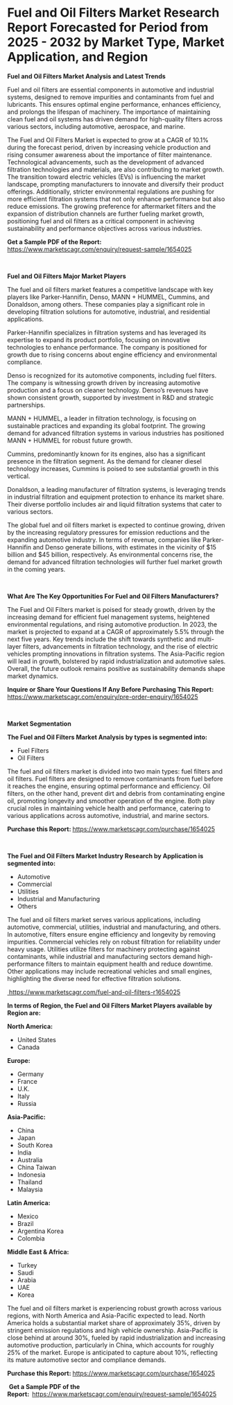<p><h1>Fuel and Oil Filters Market Research Report Forecasted for Period from 2025 -  2032 by Market Type, Market Application, and Region</h1></p><p><strong>Fuel and Oil Filters Market Analysis and Latest Trends</strong></p>
<p><p>Fuel and oil filters are essential components in automotive and industrial systems, designed to remove impurities and contaminants from fuel and lubricants. This ensures optimal engine performance, enhances efficiency, and prolongs the lifespan of machinery. The importance of maintaining clean fuel and oil systems has driven demand for high-quality filters across various sectors, including automotive, aerospace, and marine.</p><p>The Fuel and Oil Filters Market is expected to grow at a CAGR of 10.1% during the forecast period, driven by increasing vehicle production and rising consumer awareness about the importance of filter maintenance. Technological advancements, such as the development of advanced filtration technologies and materials, are also contributing to market growth. The transition toward electric vehicles (EVs) is influencing the market landscape, prompting manufacturers to innovate and diversify their product offerings. Additionally, stricter environmental regulations are pushing for more efficient filtration systems that not only enhance performance but also reduce emissions. The growing preference for aftermarket filters and the expansion of distribution channels are further fueling market growth, positioning fuel and oil filters as a critical component in achieving sustainability and performance objectives across various industries.</p></p>
<p><strong>Get a Sample PDF of the Report:&nbsp;</strong> <a href="https://www.marketscagr.com/enquiry/request-sample/1654025?utm_campaign=3206&utm_medium=2&utm_source=Github&utm_content=ia&utm_term=18042025&utm_id=fuel-and-oil-filters">https://www.marketscagr.com/enquiry/request-sample/1654025</a></p>
<p>&nbsp;</p>
<p><strong>Fuel and Oil Filters Major Market Players</strong></p>
<p><p>The fuel and oil filters market features a competitive landscape with key players like Parker-Hannifin, Denso, MANN + HUMMEL, Cummins, and Donaldson, among others. These companies play a significant role in developing filtration solutions for automotive, industrial, and residential applications.</p><p>Parker-Hannifin specializes in filtration systems and has leveraged its expertise to expand its product portfolio, focusing on innovative technologies to enhance performance. The company is positioned for growth due to rising concerns about engine efficiency and environmental compliance.</p><p>Denso is recognized for its automotive components, including fuel filters. The company is witnessing growth driven by increasing automotive production and a focus on cleaner technology. Denso’s revenues have shown consistent growth, supported by investment in R&D and strategic partnerships.</p><p>MANN + HUMMEL, a leader in filtration technology, is focusing on sustainable practices and expanding its global footprint. The growing demand for advanced filtration systems in various industries has positioned MANN + HUMMEL for robust future growth.</p><p>Cummins, predominantly known for its engines, also has a significant presence in the filtration segment. As the demand for cleaner diesel technology increases, Cummins is poised to see substantial growth in this vertical.</p><p>Donaldson, a leading manufacturer of filtration systems, is leveraging trends in industrial filtration and equipment protection to enhance its market share. Their diverse portfolio includes air and liquid filtration systems that cater to various sectors.</p><p>The global fuel and oil filters market is expected to continue growing, driven by the increasing regulatory pressures for emission reductions and the expanding automotive industry. In terms of revenue, companies like Parker-Hannifin and Denso generate billions, with estimates in the vicinity of $15 billion and $45 billion, respectively. As environmental concerns rise, the demand for advanced filtration technologies will further fuel market growth in the coming years.</p></p>
<p>&nbsp;</p>
<p><strong>What Are The Key Opportunities For Fuel and Oil Filters Manufacturers?</strong></p>
<p><p>The Fuel and Oil Filters market is poised for steady growth, driven by the increasing demand for efficient fuel management systems, heightened environmental regulations, and rising automotive production. In 2023, the market is projected to expand at a CAGR of approximately 5.5% through the next five years. Key trends include the shift towards synthetic and multi-layer filters, advancements in filtration technology, and the rise of electric vehicles prompting innovations in filtration systems. The Asia-Pacific region will lead in growth, bolstered by rapid industrialization and automotive sales. Overall, the future outlook remains positive as sustainability demands shape market dynamics.</p></p>
<p><strong>Inquire or Share Your Questions If Any Before Purchasing This Report:</strong> <a href="https://www.marketscagr.com/enquiry/pre-order-enquiry/1654025?utm_campaign=3206&utm_medium=2&utm_source=Github&utm_content=ia&utm_term=18042025&utm_id=fuel-and-oil-filters">https://www.marketscagr.com/enquiry/pre-order-enquiry/1654025</a></p>
<p>&nbsp;</p>
<p><strong>Market Segmentation</strong></p>
<p><strong>The Fuel and Oil Filters Market Analysis by types is segmented into:</strong></p>
<p><ul><li>Fuel Filters</li><li>Oil Filters</li></ul></p>
<p><p>The fuel and oil filters market is divided into two main types: fuel filters and oil filters. Fuel filters are designed to remove contaminants from fuel before it reaches the engine, ensuring optimal performance and efficiency. Oil filters, on the other hand, prevent dirt and debris from contaminating engine oil, promoting longevity and smoother operation of the engine. Both play crucial roles in maintaining vehicle health and performance, catering to various applications across automotive, industrial, and marine sectors.</p></p>
<p><strong>Purchase this Report:&nbsp;</strong><a href="https://www.marketscagr.com/purchase/1654025?utm_campaign=3206&utm_medium=2&utm_source=Github&utm_content=ia&utm_term=18042025&utm_id=fuel-and-oil-filters">https://www.marketscagr.com/purchase/1654025</a></p>
<p>&nbsp;</p>
<p><strong>The Fuel and Oil Filters Market Industry Research by Application is segmented into:</strong></p>
<p><ul><li>Automotive</li><li>Commercial</li><li>Utilities</li><li>Industrial and Manufacturing</li><li>Others</li></ul></p>
<p><p>The fuel and oil filters market serves various applications, including automotive, commercial, utilities, industrial and manufacturing, and others. In automotive, filters ensure engine efficiency and longevity by removing impurities. Commercial vehicles rely on robust filtration for reliability under heavy usage. Utilities utilize filters for machinery protecting against contaminants, while industrial and manufacturing sectors demand high-performance filters to maintain equipment health and reduce downtime. Other applications may include recreational vehicles and small engines, highlighting the diverse need for effective filtration solutions.</p></p>
<p><a href="https://www.marketscagr.com/fuel-and-oil-filters-r1654025?utm_campaign=3206&utm_medium=2&utm_source=Github&utm_content=ia&utm_term=18042025&utm_id=fuel-and-oil-filters">&nbsp;https://www.marketscagr.com/fuel-and-oil-filters-r1654025</a></p>
<p><strong>In terms of Region, the Fuel and Oil Filters Market Players available by Region are:</strong></p>
<p>
    <p> <strong> North America: </strong>
        <ul>
            <li>United States</li>
            <li>Canada</li>
        </ul>
        </p> 
    <p> <strong> Europe: </strong>
        <ul>
            <li>Germany</li>
            <li>France</li>
            <li>U.K.</li>
            <li>Italy</li>
            <li>Russia</li>
        </ul>
        </p> 
    <p> <strong> Asia-Pacific: </strong>
        <ul>
            <li>China</li>
            <li>Japan</li>
            <li>South Korea</li>
            <li>India</li>
            <li>Australia</li>
            <li>China Taiwan</li>
            <li>Indonesia</li>
            <li>Thailand</li>
            <li>Malaysia</li>
        </ul>
        </p> 
    <p> <strong> Latin America: </strong>
        <ul>
            <li>Mexico</li>
            <li>Brazil</li>
            <li>Argentina Korea</li>
            <li>Colombia</li>
        </ul>
        </p> 
    <p> <strong> Middle East & Africa: </strong>
        <ul>
            <li>Turkey</li>
            <li>Saudi</li>
            <li>Arabia</li>
            <li>UAE</li>
            <li>Korea</li>
        </ul>
    </p>
    </p>
<p><p>The fuel and oil filters market is experiencing robust growth across various regions, with North America and Asia-Pacific expected to lead. North America holds a substantial market share of approximately 35%, driven by stringent emission regulations and high vehicle ownership. Asia-Pacific is close behind at around 30%, fueled by rapid industrialization and increasing automotive production, particularly in China, which accounts for roughly 25% of the market. Europe is anticipated to capture about 10%, reflecting its mature automotive sector and compliance demands.</p></p>
<p><strong>Purchase this Report: </strong><a href="https://www.marketscagr.com/purchase/1654025?utm_campaign=3206&utm_medium=2&utm_source=Github&utm_content=ia&utm_term=18042025&utm_id=fuel-and-oil-filters">https://www.marketscagr.com/purchase/1654025</a></p>
<p>&nbsp;<strong>Get a Sample PDF of the Report:&nbsp;&nbsp;</strong><a href="https://www.marketscagr.com/enquiry/request-sample/1654025?utm_campaign=3206&utm_medium=2&utm_source=Github&utm_content=ia&utm_term=18042025&utm_id=fuel-and-oil-filters">https://www.marketscagr.com/enquiry/request-sample/1654025</a></p>
<p><strong></strong></p>
<p><p></p><p></p><p></p></p>
